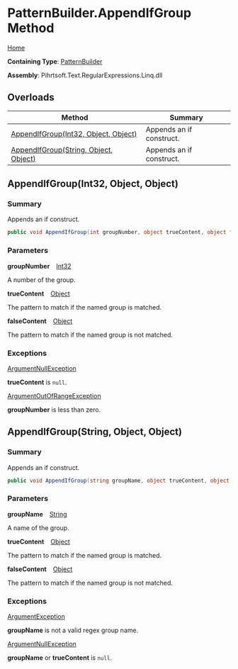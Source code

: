 # PatternBuilder\.AppendIfGroup Method

[Home](../../../../../../README.md)

**Containing Type**: [PatternBuilder](../README.md)

**Assembly**: Pihrtsoft\.Text\.RegularExpressions\.Linq\.dll

## Overloads

| Method | Summary |
| ------ | ------- |
| [AppendIfGroup(Int32, Object, Object)](#Pihrtsoft_Text_RegularExpressions_Linq_PatternBuilder_AppendIfGroup_System_Int32_System_Object_System_Object_) | Appends an if construct\. |
| [AppendIfGroup(String, Object, Object)](#Pihrtsoft_Text_RegularExpressions_Linq_PatternBuilder_AppendIfGroup_System_String_System_Object_System_Object_) | Appends an if construct\. |

## AppendIfGroup\(Int32, Object, Object\) <a name="Pihrtsoft_Text_RegularExpressions_Linq_PatternBuilder_AppendIfGroup_System_Int32_System_Object_System_Object_"></a>

### Summary

Appends an if construct\.

```csharp
public void AppendIfGroup(int groupNumber, object trueContent, object falseContent)
```

### Parameters

**groupNumber** &ensp; [Int32](https://docs.microsoft.com/en-us/dotnet/api/system.int32)

A number of the group\.

**trueContent** &ensp; [Object](https://docs.microsoft.com/en-us/dotnet/api/system.object)

The pattern to match if the named group is matched\.

**falseContent** &ensp; [Object](https://docs.microsoft.com/en-us/dotnet/api/system.object)

The pattern to match if the named group is not matched\.

### Exceptions

[ArgumentNullException](https://docs.microsoft.com/en-us/dotnet/api/system.argumentnullexception)

**trueContent** is `null`\.

[ArgumentOutOfRangeException](https://docs.microsoft.com/en-us/dotnet/api/system.argumentoutofrangeexception)

**groupNumber** is less than zero\.

## AppendIfGroup\(String, Object, Object\) <a name="Pihrtsoft_Text_RegularExpressions_Linq_PatternBuilder_AppendIfGroup_System_String_System_Object_System_Object_"></a>

### Summary

Appends an if construct\.

```csharp
public void AppendIfGroup(string groupName, object trueContent, object falseContent)
```

### Parameters

**groupName** &ensp; [String](https://docs.microsoft.com/en-us/dotnet/api/system.string)

A name of the group\.

**trueContent** &ensp; [Object](https://docs.microsoft.com/en-us/dotnet/api/system.object)

The pattern to match if the named group is matched\.

**falseContent** &ensp; [Object](https://docs.microsoft.com/en-us/dotnet/api/system.object)

The pattern to match if the named group is not matched\.

### Exceptions

[ArgumentException](https://docs.microsoft.com/en-us/dotnet/api/system.argumentexception)

**groupName** is not a valid regex group name\.

[ArgumentNullException](https://docs.microsoft.com/en-us/dotnet/api/system.argumentnullexception)

**groupName** or **trueContent** is `null`\.

